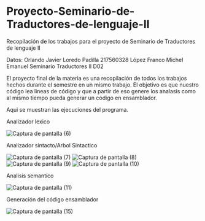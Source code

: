 # Proyecto-Seminario-de-Traductores-de-lenguaje-II
Recopilación de los trabajos para el proyecto de Seminario de Traductores de lenguaje II

Datos: Orlando Javier Loredo Padilla 217560328 
       López Franco Michel Emanuel 
       Seminario Traductores II D02

El proyecto final de la materia es una recopilación de todos los trabajos hechos durante el semestre en un mismo trabajo. El objetivo es que nuestro código lea lineas de código y que a partir de eso genere los analasis como al mismo tiempo pueda generar un código en ensamblador.

Aqui se muestran las ejecuciones del programa. 


Analizador lexico 

![Captura de pantalla (6)](https://github.com/Orlando-Javier-Loredo-Padilla/Proyecto-Seminario-de-Traductores-de-lenguaje-II/assets/123122353/eb415ee8-c28c-4e9c-8a67-2fec12ccec6d)

Analizador sintacto/Arbol Sintactico 

![Captura de pantalla (7)](https://github.com/Orlando-Javier-Loredo-Padilla/Proyecto-Seminario-de-Traductores-de-lenguaje-II/assets/123122353/c4b0be91-2b27-4be7-8c36-c6094de3a798)
![Captura de pantalla (8)](https://github.com/Orlando-Javier-Loredo-Padilla/Proyecto-Seminario-de-Traductores-de-lenguaje-II/assets/123122353/47626491-8b55-489a-bfd7-bf87729800b0)
![Captura de pantalla (9)](https://github.com/Orlando-Javier-Loredo-Padilla/Proyecto-Seminario-de-Traductores-de-lenguaje-II/assets/123122353/5255a3d8-7c62-43f1-adae-a0be9aec9017)
![Captura de pantalla (10)](https://github.com/Orlando-Javier-Loredo-Padilla/Proyecto-Seminario-de-Traductores-de-lenguaje-II/assets/123122353/8f22f230-32e0-495c-9f6f-906bcd673db8)

Analisis semantico 

![Captura de pantalla (11)](https://github.com/Orlando-Javier-Loredo-Padilla/Proyecto-Seminario-de-Traductores-de-lenguaje-II/assets/123122353/881d8f19-0b30-499a-b912-b0f5cc48d7f0)

Generación del código ensamblador

![Captura de pantalla (15)](https://github.com/Orlando-Javier-Loredo-Padilla/Proyecto-Seminario-de-Traductores-de-lenguaje-II/assets/123122353/924a9152-3575-4148-b3e5-663827793d06)



